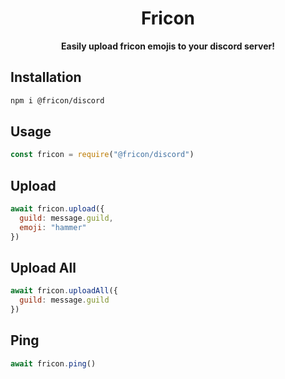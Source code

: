 ## <h1 align="center">Fricon</h1>

**<p align="center">Easily upload fricon emojis to your discord server!</p>**

## Installation

```bash
npm i @fricon/discord
```

## Usage

```js
const fricon = require("@fricon/discord")
```

## Upload

```js
await fricon.upload({
  guild: message.guild,
  emoji: "hammer"
})
```

## Upload All

```js
await fricon.uploadAll({
  guild: message.guild
})
```

## Ping

```js
await fricon.ping()
```
